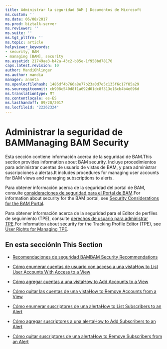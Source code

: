 ```yaml
---
title: Administrar la seguridad BAM | Documentos de Microsoft
ms.custom: ''
ms.date: 06/08/2017
ms.prod: biztalk-server
ms.reviewer: ''
ms.suite: ''
ms.tgt_pltfrm: ''
ms.topic: article
helpviewer_keywords:
- security, BAM
- managing [BAM], security
ms.assetid: 21749ae3-b42a-43c2-b85e-1f958bd78170
caps.latest.revision: 10
author: MandiOhlinger
ms.author: mandia
manager: anneta
ms.openlocfilehash: 1486df4b766a8e77b23a0d7e5c135f6c17f85a29
ms.sourcegitcommit: cb908c540d8f1a692d01dc8f313e16cb4b4e696d
ms.translationtype: MT
ms.contentlocale: es-ES
ms.lasthandoff: 09/20/2017
ms.locfileid: "22262324"
---
```

# <a name="managing-bam-security"></a><span data-ttu-id="f268d-102">Administrar la seguridad de BAM</span><span class="sxs-lookup"><span data-stu-id="f268d-102">Managing BAM Security</span></span>
<span data-ttu-id="f268d-103">Esta sección contiene información acerca de la seguridad de BAM.</span><span class="sxs-lookup"><span data-stu-id="f268d-103">This section provides information about BAM security.</span></span> <span data-ttu-id="f268d-104">Incluye procedimientos para administrar cuentas de usuario de vistas de BAM, y para administrar suscripciones a alertas.</span><span class="sxs-lookup"><span data-stu-id="f268d-104">It includes procedures for managing user accounts for BAM views and managing subscriptions to alerts.</span></span>  
  
 <span data-ttu-id="f268d-105">Para obtener información acerca de la seguridad del portal de BAM, consulte [consideraciones de seguridad para el Portal de BAM](../core/security-considerations-for-the-bam-portal.md).</span><span class="sxs-lookup"><span data-stu-id="f268d-105">For information about security for the BAM portal, see [Security Considerations for the BAM Portal](../core/security-considerations-for-the-bam-portal.md).</span></span>  
  
 <span data-ttu-id="f268d-106">Para obtener información acerca de la seguridad para el Editor de perfiles de seguimiento (TPE), consulte [derechos de usuario para administrar TPE](../core/user-rights-for-managing-tpe.md).</span><span class="sxs-lookup"><span data-stu-id="f268d-106">For information about security for the Tracking Profile Editor (TPE), see [User Rights for Managing TPE](../core/user-rights-for-managing-tpe.md).</span></span>  
  
## <a name="in-this-section"></a><span data-ttu-id="f268d-107">En esta sección</span><span class="sxs-lookup"><span data-stu-id="f268d-107">In This Section</span></span>  
  
-   [<span data-ttu-id="f268d-108">Recomendaciones de seguridad BAM</span><span class="sxs-lookup"><span data-stu-id="f268d-108">BAM Security Recommendations</span></span>](../core/bam-security-recommendations.md)  
  
-   [<span data-ttu-id="f268d-109">Cómo enumerar cuentas de usuario con acceso a una vista</span><span class="sxs-lookup"><span data-stu-id="f268d-109">How to List User Accounts With Access to a View</span></span>](../core/how-to-list-user-accounts-with-access-to-a-view.md)  
  
-   [<span data-ttu-id="f268d-110">Cómo agregar cuentas a una vista</span><span class="sxs-lookup"><span data-stu-id="f268d-110">How to Add Accounts to a View</span></span>](../core/how-to-add-accounts-to-a-view.md)  
  
-   [<span data-ttu-id="f268d-111">Cómo quitar las cuentas de una vista</span><span class="sxs-lookup"><span data-stu-id="f268d-111">How to Remove Accounts from a View</span></span>](../core/how-to-remove-accounts-from-a-view.md)  
  
-   [<span data-ttu-id="f268d-112">Cómo enumerar suscriptores de una alerta</span><span class="sxs-lookup"><span data-stu-id="f268d-112">How to List Subscribers to an Alert</span></span>](../core/how-to-list-subscribers-to-an-alert.md)  
  
-   [<span data-ttu-id="f268d-113">Cómo agregar suscriptores a una alerta</span><span class="sxs-lookup"><span data-stu-id="f268d-113">How to Add Subscribers to an Alert</span></span>](../core/how-to-add-subscribers-to-an-alert.md)  
  
-   [<span data-ttu-id="f268d-114">Cómo quitar suscriptores de una alerta</span><span class="sxs-lookup"><span data-stu-id="f268d-114">How to Remove Subscribers from an Alert</span></span>](../core/how-to-remove-subscribers-from-an-alert.md)